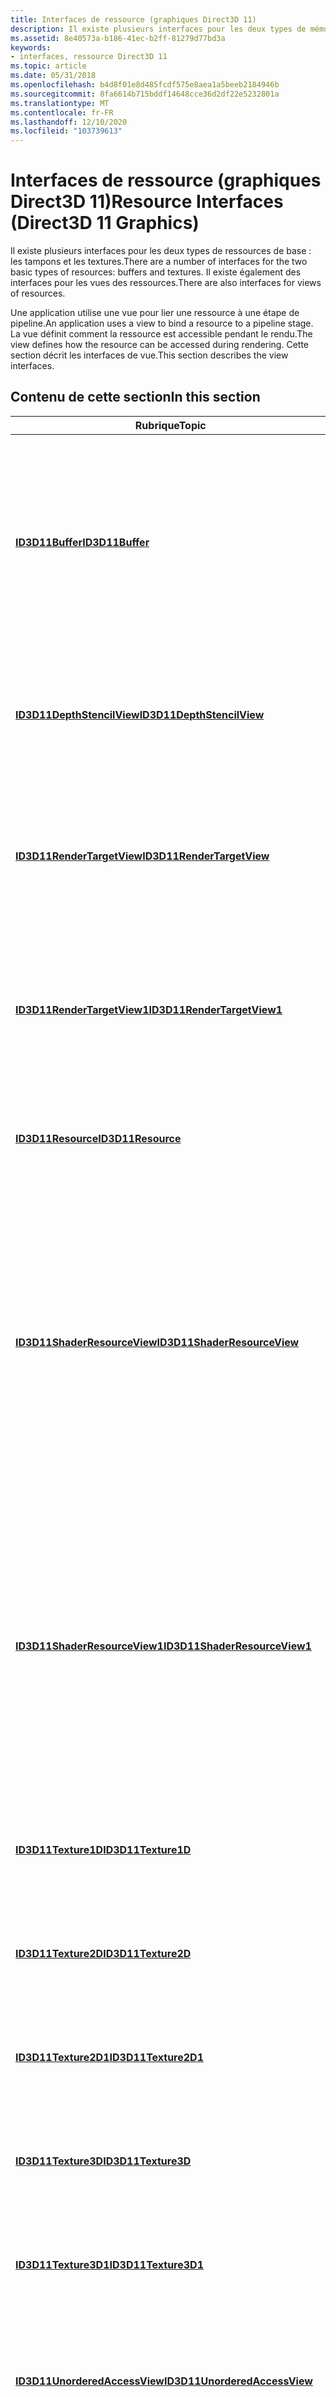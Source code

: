 ```yaml
---
title: Interfaces de ressource (graphiques Direct3D 11)
description: Il existe plusieurs interfaces pour les deux types de mémoire tampons et textures de ressources.
ms.assetid: 8e40573a-b186-41ec-b2ff-81279d77bd3a
keywords:
- interfaces, ressource Direct3D 11
ms.topic: article
ms.date: 05/31/2018
ms.openlocfilehash: b4d8f01e8d485fcdf575e8aea1a5beeb2184946b
ms.sourcegitcommit: 8fa6614b715bddf14648cce36d2df22e5232801a
ms.translationtype: MT
ms.contentlocale: fr-FR
ms.lasthandoff: 12/10/2020
ms.locfileid: "103739613"
---
```

# <a name="resource-interfaces-direct3d-11-graphics"></a><span data-ttu-id="052f0-104">Interfaces de ressource (graphiques Direct3D 11)</span><span class="sxs-lookup"><span data-stu-id="052f0-104">Resource Interfaces (Direct3D 11 Graphics)</span></span>

<span data-ttu-id="052f0-105">Il existe plusieurs interfaces pour les deux types de ressources de base : les tampons et les textures.</span><span class="sxs-lookup"><span data-stu-id="052f0-105">There are a number of interfaces for the two basic types of resources: buffers and textures.</span></span> <span data-ttu-id="052f0-106">Il existe également des interfaces pour les vues des ressources.</span><span class="sxs-lookup"><span data-stu-id="052f0-106">There are also interfaces for views of resources.</span></span>

<span data-ttu-id="052f0-107">Une application utilise une vue pour lier une ressource à une étape de pipeline.</span><span class="sxs-lookup"><span data-stu-id="052f0-107">An application uses a view to bind a resource to a pipeline stage.</span></span> <span data-ttu-id="052f0-108">La vue définit comment la ressource est accessible pendant le rendu.</span><span class="sxs-lookup"><span data-stu-id="052f0-108">The view defines how the resource can be accessed during rendering.</span></span> <span data-ttu-id="052f0-109">Cette section décrit les interfaces de vue.</span><span class="sxs-lookup"><span data-stu-id="052f0-109">This section describes the view interfaces.</span></span>


## <a name="in-this-section"></a><span data-ttu-id="052f0-110">Contenu de cette section</span><span class="sxs-lookup"><span data-stu-id="052f0-110">In this section</span></span>



| <span data-ttu-id="052f0-111">Rubrique</span><span class="sxs-lookup"><span data-stu-id="052f0-111">Topic</span></span>                                                                       | <span data-ttu-id="052f0-112">Description</span><span class="sxs-lookup"><span data-stu-id="052f0-112">Description</span></span>                                                                                                                                                                                            |
|-----------------------------------------------------------------------------|--------------------------------------------------------------------------------------------------------------------------------------------------------------------------------------------------------|
| [<span data-ttu-id="052f0-113">**ID3D11Buffer**</span><span class="sxs-lookup"><span data-stu-id="052f0-113">**ID3D11Buffer**</span></span>](/windows/desktop/api/D3D11/nn-d3d11-id3d11buffer)<br/>                             | <span data-ttu-id="052f0-114">Une interface de mémoire tampon accède à une ressource de mémoire tampon, qui est une mémoire non structurée.</span><span class="sxs-lookup"><span data-stu-id="052f0-114">A buffer interface accesses a buffer resource, which is unstructured memory.</span></span> <span data-ttu-id="052f0-115">Les mémoires tampons stockent généralement des données de vertex ou d’index.</span><span class="sxs-lookup"><span data-stu-id="052f0-115">Buffers typically store vertex or index data.</span></span><br/>                                                                  |
| [<span data-ttu-id="052f0-116">**ID3D11DepthStencilView**</span><span class="sxs-lookup"><span data-stu-id="052f0-116">**ID3D11DepthStencilView**</span></span>](/windows/desktop/api/D3D11/nn-d3d11-id3d11depthstencilview)<br/>         | <span data-ttu-id="052f0-117">Une interface Depth-View-View accède à une ressource de texture pendant un test de stencil de profondeur.</span><span class="sxs-lookup"><span data-stu-id="052f0-117">A depth-stencil-view interface accesses a texture resource during depth-stencil testing.</span></span><br/>                                                                                                    |
| [<span data-ttu-id="052f0-118">**ID3D11RenderTargetView**</span><span class="sxs-lookup"><span data-stu-id="052f0-118">**ID3D11RenderTargetView**</span></span>](/windows/desktop/api/D3D11/nn-d3d11-id3d11rendertargetview)<br/>         | <span data-ttu-id="052f0-119">Une interface Render-Target-View identifie les sous-ressources de la cible de rendu qui sont accessibles pendant le rendu.</span><span class="sxs-lookup"><span data-stu-id="052f0-119">A render-target-view interface identifies the render-target subresources that can be accessed during rendering.</span></span><br/>                                                                             |
| [<span data-ttu-id="052f0-120">**ID3D11RenderTargetView1**</span><span class="sxs-lookup"><span data-stu-id="052f0-120">**ID3D11RenderTargetView1**</span></span>](/windows/desktop/api/D3D11_3/nn-d3d11_3-id3d11rendertargetview1)<br/>       | <span data-ttu-id="052f0-121">Une interface Render-Target-View représente les sous-ressources de la cible de rendu qui sont accessibles pendant le rendu.</span><span class="sxs-lookup"><span data-stu-id="052f0-121">A render-target-view interface represents the render-target subresources that can be accessed during rendering.</span></span><br/>                                                                             |
| [<span data-ttu-id="052f0-122">**ID3D11Resource**</span><span class="sxs-lookup"><span data-stu-id="052f0-122">**ID3D11Resource**</span></span>](/windows/desktop/api/D3D11/nn-d3d11-id3d11resource)<br/>                         | <span data-ttu-id="052f0-123">Une interface de ressource fournit des actions courantes sur toutes les ressources.</span><span class="sxs-lookup"><span data-stu-id="052f0-123">A resource interface provides common actions on all resources.</span></span><br/>                                                                                                                              |
| [<span data-ttu-id="052f0-124">**ID3D11ShaderResourceView**</span><span class="sxs-lookup"><span data-stu-id="052f0-124">**ID3D11ShaderResourceView**</span></span>](/windows/desktop/api/D3D11/nn-d3d11-id3d11shaderresourceview)<br/>     | <span data-ttu-id="052f0-125">Une interface Shader-Resource-View spécifie les sous-ressources auxquelles un nuanceur peut accéder pendant le rendu.</span><span class="sxs-lookup"><span data-stu-id="052f0-125">A shader-resource-view interface specifies the subresources a shader can access during rendering.</span></span> <span data-ttu-id="052f0-126">Les exemples de ressources de nuanceur incluent une mémoire tampon constante, une mémoire tampon de texture et une texture.</span><span class="sxs-lookup"><span data-stu-id="052f0-126">Examples of shader resources include a constant buffer, a texture buffer, and a texture.</span></span><br/>  |
| [<span data-ttu-id="052f0-127">**ID3D11ShaderResourceView1**</span><span class="sxs-lookup"><span data-stu-id="052f0-127">**ID3D11ShaderResourceView1**</span></span>](/windows/desktop/api/D3D11_3/nn-d3d11_3-id3d11shaderresourceview1)<br/>   | <span data-ttu-id="052f0-128">Une interface Shader-Resource-View représente les sous-ressources auxquelles un nuanceur peut accéder pendant le rendu.</span><span class="sxs-lookup"><span data-stu-id="052f0-128">A shader-resource-view interface represents the subresources a shader can access during rendering.</span></span> <span data-ttu-id="052f0-129">Les exemples de ressources de nuanceur incluent une mémoire tampon constante, une mémoire tampon de texture et une texture.</span><span class="sxs-lookup"><span data-stu-id="052f0-129">Examples of shader resources include a constant buffer, a texture buffer, and a texture.</span></span><br/> |
| [<span data-ttu-id="052f0-130">**ID3D11Texture1D**</span><span class="sxs-lookup"><span data-stu-id="052f0-130">**ID3D11Texture1D**</span></span>](/windows/desktop/api/D3D11/nn-d3d11-id3d11texture1d)<br/>                       | <span data-ttu-id="052f0-131">Une interface de texture 1D accède aux données texels, qui est une mémoire structurée.</span><span class="sxs-lookup"><span data-stu-id="052f0-131">A 1D texture interface accesses texel data, which is structured memory.</span></span><br/>                                                                                                                     |
| [<span data-ttu-id="052f0-132">**ID3D11Texture2D**</span><span class="sxs-lookup"><span data-stu-id="052f0-132">**ID3D11Texture2D**</span></span>](/windows/desktop/api/D3D11/nn-d3d11-id3d11texture2d)<br/>                       | <span data-ttu-id="052f0-133">Une interface de texture 2D gère les données texels, qui est une mémoire structurée.</span><span class="sxs-lookup"><span data-stu-id="052f0-133">A 2D texture interface manages texel data, which is structured memory.</span></span><br/>                                                                                                                      |
| [<span data-ttu-id="052f0-134">**ID3D11Texture2D1**</span><span class="sxs-lookup"><span data-stu-id="052f0-134">**ID3D11Texture2D1**</span></span>](/windows/desktop/api/D3D11_3/nn-d3d11_3-id3d11texture2d1)<br/>                     | <span data-ttu-id="052f0-135">Une interface de texture 2D représente des données texels, qui est une mémoire structurée.</span><span class="sxs-lookup"><span data-stu-id="052f0-135">A 2D texture interface represents texel data, which is structured memory.</span></span><br/>                                                                                                                   |
| [<span data-ttu-id="052f0-136">**ID3D11Texture3D**</span><span class="sxs-lookup"><span data-stu-id="052f0-136">**ID3D11Texture3D**</span></span>](/windows/desktop/api/D3D11/nn-d3d11-id3d11texture3d)<br/>                       | <span data-ttu-id="052f0-137">Une interface de texture 3D accède aux données texels, qui est une mémoire structurée.</span><span class="sxs-lookup"><span data-stu-id="052f0-137">A 3D texture interface accesses texel data, which is structured memory.</span></span><br/>                                                                                                                     |
| [<span data-ttu-id="052f0-138">**ID3D11Texture3D1**</span><span class="sxs-lookup"><span data-stu-id="052f0-138">**ID3D11Texture3D1**</span></span>](/windows/desktop/api/D3D11_3/nn-d3d11_3-id3d11texture3d1)<br/>                     | <span data-ttu-id="052f0-139">Une interface de texture 3D représente des données texels, qui est une mémoire structurée.</span><span class="sxs-lookup"><span data-stu-id="052f0-139">A 3D texture interface represents texel data, which is structured memory.</span></span><br/>                                                                                                                   |
| [<span data-ttu-id="052f0-140">**ID3D11UnorderedAccessView**</span><span class="sxs-lookup"><span data-stu-id="052f0-140">**ID3D11UnorderedAccessView**</span></span>](/windows/desktop/api/D3D11/nn-d3d11-id3d11unorderedaccessview)<br/>   | <span data-ttu-id="052f0-141">Une interface de vue spécifie les parties d’une ressource auxquelles le pipeline peut accéder pendant le rendu.</span><span class="sxs-lookup"><span data-stu-id="052f0-141">A view interface specifies the parts of a resource the pipeline can access during rendering.</span></span><br/>                                                                                                |
| [<span data-ttu-id="052f0-142">**ID3D11UnorderedAccessView1**</span><span class="sxs-lookup"><span data-stu-id="052f0-142">**ID3D11UnorderedAccessView1**</span></span>](/windows/desktop/api/D3D11_3/nn-d3d11_3-id3d11unorderedaccessview1)<br/> | <span data-ttu-id="052f0-143">Une interface d’affichage d’accès non ordonnée représente les parties d’une ressource auxquelles le pipeline peut accéder pendant le rendu.</span><span class="sxs-lookup"><span data-stu-id="052f0-143">An unordered-access-view interface represents the parts of a resource the pipeline can access during rendering.</span></span><br/>                                                                             |
| [<span data-ttu-id="052f0-144">**ID3D11View**</span><span class="sxs-lookup"><span data-stu-id="052f0-144">**ID3D11View**</span></span>](/windows/desktop/api/D3D11/nn-d3d11-id3d11view)<br/>                                 | <span data-ttu-id="052f0-145">Une interface de vue spécifie les parties d’une ressource auxquelles le pipeline peut accéder pendant le rendu.</span><span class="sxs-lookup"><span data-stu-id="052f0-145">A view interface specifies the parts of a resource the pipeline can access during rendering.</span></span><br/>                                                                                                |



 

## <a name="related-topics"></a><span data-ttu-id="052f0-146">Rubriques connexes</span><span class="sxs-lookup"><span data-stu-id="052f0-146">Related topics</span></span>

<dl> <dt>

[<span data-ttu-id="052f0-147">Référence de ressource</span><span class="sxs-lookup"><span data-stu-id="052f0-147">Resource Reference</span></span>](d3d11-graphics-reference-resource.md)
</dt> </dl>

 

 





